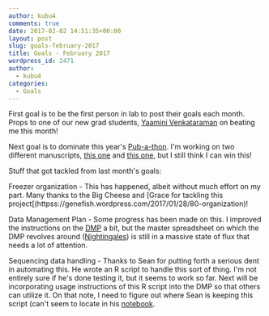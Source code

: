 ```yaml
---
author: kubu4
comments: true
date: 2017-02-02 14:51:35+00:00
layout: post
slug: goals-february-2017
title: Goals - February 2017
wordpress_id: 2471
author:
  - kubu4
categories:
  - Goals
---
```


First goal is to be the first person in lab to post their goals each month. Props to one of our new grad students, [Yaamini Venkataraman](https://yaaminiv.github.io/) on beating me this month!

Next goal is to dominate this year's [Pub-a-thon](httpss://github.com/sr320/LabDocs/wiki/Pub-a-thon-2017). I'm working on two different manuscripts, [this one](https://github.com/kubu4/paper_oly_gbs) and [this one](https://github.com/RobertsLab/paper-Olurida-gene), but I still think I can win this!

Stuff that got tackled from last month's goals:

Freezer organization - This has happened, albeit without much effort on my part. Many thanks to the Big Cheese and [Grace for tackling this project[(httpss://genefish.wordpress.com/2017/01/28/80-organization)!

Data Management Plan - Some progress has been made on this. I improved the instructions on the [DMP](httpss://github.com/sr320/LabDocs/wiki/Data-Management) a bit, but the master spreadsheet on which the DMP revolves around ([Nightingales](https://docs.google.com/spreadsheets/d/1_XqIOPVHSBVGscnjzDSWUeRL7HUHXfaHxVzec-I-8Xk/edit?usp=sharing)) is still in a massive state of flux that needs a lot of attention.

Sequencing data handling - Thanks to Sean for putting forth a serious dent in automating this. He wrote an R script to handle this sort of thing. I'm not entirely sure if he's done testing it, but it seems to work so far. Next will be incorporating usage instructions of this R script into the DMP so that others can utilize it. On that note, I need to figure out where Sean is keeping this script (can't seem to locate in his [notebook](httpss://genefish.wordpress.com/author/seanb80/).
